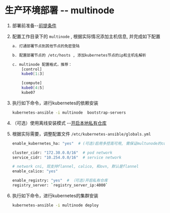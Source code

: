 # 生产环境部署 -- multinode

1. 部署前准备--[前提条件](prerequisites.md)

2. 配置工作目录下的 `multinode` , 根据实际情况添加主机信息, 并完成如下配置

    ``` bash
    a. 打通部署节点到其他节点的免密登陆

    b. 配置部署节点的 /etc/hosts , 添加kubernetes节点的ip和主机名解析

    c. multinode 配置格式，推荐：
        [control]
        kube0[1:3]

        [compute]
        kube0[4:5]
        kube07
    ```

3. 执行如下命令，进行kubernetes的依赖安装

    ``` bash
    kubernetes-ansible -i multinode  bootstrap-servers
    ```

4. （可选）使用离线安装模式 --[开启本地私有仓库](setup-registry.md)

5. 根据实际需要，调整配置文件 `/etc/kubernetes-ansible/globals.yml`

    ```bash
    enable_kubernetes_ha: "yes"  # (可选)启用多控高可用, 需保证multunode的control组为奇数

    cluster_cidr: "172.30.0.0/16"  # pod network
    service_cidr: "10.254.0.0/16"  # service network

    # network cni, 现支持flannel, calico, 和ovn, 默认是flannel
    enable_calico: "yes"

    enable_registry: "yes"  # （可选)开启私有仓库
    registry_server: `registry_server_ip:4000`
    ```

6. 执行如下命令，进行kubernetes的集群安装

    ``` bash
    kubernetes-ansible -i multinode deploy
    ```
